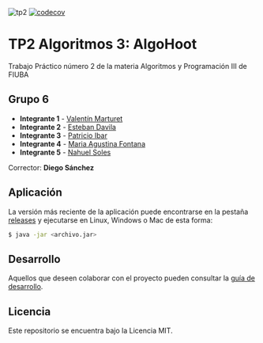 ![tp2](https://github.com/fiuba/algo3_proyecto_base_tp2/actions/workflows/build.yml/badge.svg) [![codecov](https://codecov.io/gh/fiuba/algo3_proyecto_base_tp2/branch/master/graph/badge.svg)](https://codecov.io/gh/fiuba/algo3_proyecto_base_tp2)

# TP2 Algoritmos 3: AlgoHoot 

Trabajo Práctico número 2 de la materia Algoritmos y Programación III de FIUBA

## Grupo 6

* **Integrante 1** - [Valentín Marturet](https://github.com/ValentinMarturet)
* **Integrante 2** - [Esteban Davila](https://github.com/Estebandavila98)
* **Integrante 3** - [Patricio Ibar](https://github.com/patricioibar)
* **Integrante 4** - [Maria Agustina Fontana](https://github.com/agusfffff)
* **Integrante 5** - [Nahuel Soles](https://github.com/Nahu2412)


Corrector: **Diego Sánchez**

## Aplicación

La versión más reciente de la aplicación puede encontrarse en la pestaña [releases](https://github.com/fiuba/algo3_proyecto_base_tp2/releases/latest) y ejecutarse en Linux, Windows o Mac de esta forma:

```bash
$ java -jar <archivo.jar>
```

## Desarrollo

Aquellos que deseen colaborar con el proyecto pueden consultar la [guía de desarrollo](./docs/Desarrollo.md).

## Licencia

Este repositorio se encuentra bajo la Licencia MIT.
